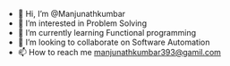 - 👋 Hi, I’m @Manjunathkumbar
- 👀 I’m interested in Problem Solving
- 🌱 I’m currently learning Functional programming
- 💞️ I’m looking to collaborate on Software Automation
- 📫 How to reach me manjunathkumbar393@gamil.com

